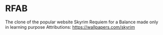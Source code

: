 # RFAB
The clone of the popular website Skyrim Requiem for a Balance made only in learning purpose
Attributions:
https://wallpapers.com/skyrim
